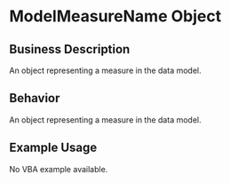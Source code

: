 # ModelMeasureName Object

## Business Description
An object representing a measure in the data model.

## Behavior
An object representing a measure in the data model.

## Example Usage
No VBA example available.